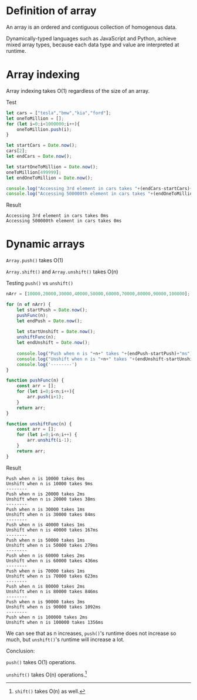 # Definition of array

An array is an ordered and contiguous collection of homogenous data.

Dynamically-typed languages such as JavaScript and Python, achieve mixed array types, because each data type and value are interpreted at runtime.

# Array indexing

Array indexing takes O(1) regardless of the size of an array.

Test

```js
let cars = ["tesla","bmw","kia","ford"];
let oneToMillion = [];
for (let i=0;i<1000000;i++){
    oneToMillion.push(i);
}

let startCars = Date.now();
cars[2];
let endCars = Date.now();

let startOneToMillion = Date.now();
oneToMillion[499999];
let endOneToMillion = Date.now();

console.log("Accessing 3rd element in cars takes "+(endCars-startCars)+"ms");
console.log("Accessing 500000th element in cars takes "+(endOneToMillion-startOneToMillion)+"ms");
```

Result

```
Accessing 3rd element in cars takes 0ms
Accessing 500000th element in cars takes 0ms
```

# Dynamic arrays

`Array.push()` takes O(1)

`Array.shift()` and `Array.unshift()` takes O(n)

Testing `push()` vs `unshift()`

```js
nArr = [10000,20000,30000,40000,50000,60000,70000,80000,90000,100000];

for (n of nArr) {
    let startPush = Date.now();
    pushFunc(n);
    let endPush = Date.now();
    
    let startUnshift = Date.now();
    unshiftFunc(n);
    let endUnshift = Date.now();
    
    console.log("Push when n is "+n+" takes "+(endPush-startPush)+"ms");
    console.log("Unshift when n is "+n+" takes "+(endUnshift-startUnshift)+"ms");
    console.log('--------')
}

function pushFunc(n) {
    const arr = [];
    for (let i=0;i<n;i++){
        arr.push(i+1);
    }
    return arr;
}

function unshiftFunc(n) {
    const arr = [];
    for (let i=0;i<n;i++) {
        arr.unshift(i-1);
    }
    return arr;
}
```

Result

```
Push when n is 10000 takes 0ms
Unshift when n is 10000 takes 9ms
--------
Push when n is 20000 takes 2ms
Unshift when n is 20000 takes 38ms
--------
Push when n is 30000 takes 1ms
Unshift when n is 30000 takes 84ms
--------
Push when n is 40000 takes 1ms
Unshift when n is 40000 takes 167ms
--------
Push when n is 50000 takes 1ms
Unshift when n is 50000 takes 279ms
--------
Push when n is 60000 takes 2ms
Unshift when n is 60000 takes 436ms
--------
Push when n is 70000 takes 1ms
Unshift when n is 70000 takes 623ms
--------
Push when n is 80000 takes 2ms
Unshift when n is 80000 takes 846ms
--------
Push when n is 90000 takes 3ms
Unshift when n is 90000 takes 1092ms
--------
Push when n is 100000 takes 2ms
Unshift when n is 100000 takes 1356ms
```

We can see that as n increases, `push()`'s runtime does not increase so much, but `unshift()`'s runtime will increase a lot.

Conclusion: 

`push()` takes O(1) operations.

`unshift()` takes O(n) operations.[^1]

[^1]: `shift()` takes O(n) as well.
